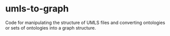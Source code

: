 # umls-to-graph
Code for manipulating the structure of UMLS files and converting ontologies or sets of ontologies into a graph structure.
